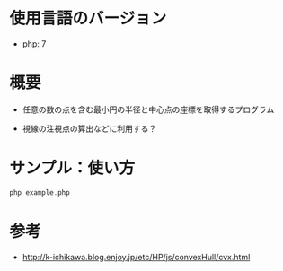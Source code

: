 # 使用言語のバージョン

- php: 7

# 概要

- 任意の数の点を含む最小円の半径と中心点の座標を取得するプログラム

- 視線の注視点の算出などに利用する？

# サンプル：使い方

```php
php example.php
```

# 参考

- http://k-ichikawa.blog.enjoy.jp/etc/HP/js/convexHull/cvx.html